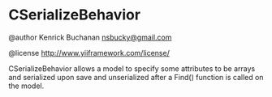 # CSerializeBehavior

@author Kenrick Buchanan <nsbucky@gmail.com>

@license http://www.yiiframework.com/license/

CSerializeBehavior allows a model to specify some attributes to be arrays and serialized upon save and unserialized after a Find() function is called on the model.
